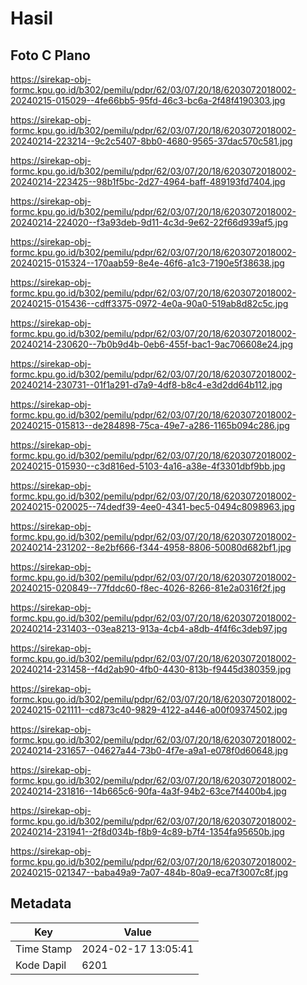 # Hasil

## Foto C Plano

https://sirekap-obj-formc.kpu.go.id/b302/pemilu/pdpr/62/03/07/20/18/6203072018002-20240215-015029--4fe66bb5-95fd-46c3-bc6a-2f48f4190303.jpg

https://sirekap-obj-formc.kpu.go.id/b302/pemilu/pdpr/62/03/07/20/18/6203072018002-20240214-223214--9c2c5407-8bb0-4680-9565-37dac570c581.jpg

https://sirekap-obj-formc.kpu.go.id/b302/pemilu/pdpr/62/03/07/20/18/6203072018002-20240214-223425--98b1f5bc-2d27-4964-baff-489193fd7404.jpg

https://sirekap-obj-formc.kpu.go.id/b302/pemilu/pdpr/62/03/07/20/18/6203072018002-20240214-224020--f3a93deb-9d11-4c3d-9e62-22f66d939af5.jpg

https://sirekap-obj-formc.kpu.go.id/b302/pemilu/pdpr/62/03/07/20/18/6203072018002-20240215-015324--170aab59-8e4e-46f6-a1c3-7190e5f38638.jpg

https://sirekap-obj-formc.kpu.go.id/b302/pemilu/pdpr/62/03/07/20/18/6203072018002-20240215-015436--cdff3375-0972-4e0a-90a0-519ab8d82c5c.jpg

https://sirekap-obj-formc.kpu.go.id/b302/pemilu/pdpr/62/03/07/20/18/6203072018002-20240214-230620--7b0b9d4b-0eb6-455f-bac1-9ac706608e24.jpg

https://sirekap-obj-formc.kpu.go.id/b302/pemilu/pdpr/62/03/07/20/18/6203072018002-20240214-230731--01f1a291-d7a9-4df8-b8c4-e3d2dd64b112.jpg

https://sirekap-obj-formc.kpu.go.id/b302/pemilu/pdpr/62/03/07/20/18/6203072018002-20240215-015813--de284898-75ca-49e7-a286-1165b094c286.jpg

https://sirekap-obj-formc.kpu.go.id/b302/pemilu/pdpr/62/03/07/20/18/6203072018002-20240215-015930--c3d816ed-5103-4a16-a38e-4f3301dbf9bb.jpg

https://sirekap-obj-formc.kpu.go.id/b302/pemilu/pdpr/62/03/07/20/18/6203072018002-20240215-020025--74dedf39-4ee0-4341-bec5-0494c8098963.jpg

https://sirekap-obj-formc.kpu.go.id/b302/pemilu/pdpr/62/03/07/20/18/6203072018002-20240214-231202--8e2bf666-f344-4958-8806-50080d682bf1.jpg

https://sirekap-obj-formc.kpu.go.id/b302/pemilu/pdpr/62/03/07/20/18/6203072018002-20240215-020849--77fddc60-f8ec-4026-8266-81e2a0316f2f.jpg

https://sirekap-obj-formc.kpu.go.id/b302/pemilu/pdpr/62/03/07/20/18/6203072018002-20240214-231403--03ea8213-913a-4cb4-a8db-4f4f6c3deb97.jpg

https://sirekap-obj-formc.kpu.go.id/b302/pemilu/pdpr/62/03/07/20/18/6203072018002-20240214-231458--f4d2ab90-4fb0-4430-813b-f9445d380359.jpg

https://sirekap-obj-formc.kpu.go.id/b302/pemilu/pdpr/62/03/07/20/18/6203072018002-20240215-021111--cd873c40-9829-4122-a446-a00f09374502.jpg

https://sirekap-obj-formc.kpu.go.id/b302/pemilu/pdpr/62/03/07/20/18/6203072018002-20240214-231657--04627a44-73b0-4f7e-a9a1-e078f0d60648.jpg

https://sirekap-obj-formc.kpu.go.id/b302/pemilu/pdpr/62/03/07/20/18/6203072018002-20240214-231816--14b665c6-90fa-4a3f-94b2-63ce7f4400b4.jpg

https://sirekap-obj-formc.kpu.go.id/b302/pemilu/pdpr/62/03/07/20/18/6203072018002-20240214-231941--2f8d034b-f8b9-4c89-b7f4-1354fa95650b.jpg

https://sirekap-obj-formc.kpu.go.id/b302/pemilu/pdpr/62/03/07/20/18/6203072018002-20240215-021347--baba49a9-7a07-484b-80a9-eca7f3007c8f.jpg


## Metadata

| Key        | Value               |
| ---------- | ------------------- |
| Time Stamp | 2024-02-17 13:05:41 |
| Kode Dapil | 6201                |



